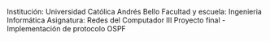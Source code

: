 Institución: Universidad Católica Andrés Bello
Facultad y escuela: Ingenieria Informática 
Asignatura: Redes del Computador III
Proyecto final - Implementación de protocolo OSPF


